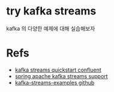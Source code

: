 # try kafka streams

kafka 의 다양한 예제에 대해 실습해보자

# Refs

- [kafka streams quickstart confluent](https://docs.confluent.io/platform/6.2/streams/quickstart.html)
- [spring apache kafka streams support](https://docs.spring.io/spring-kafka/reference/streams.html)
- [kafka-streams-examples github](https://github.com/confluentinc/kafka-streams-examples)
